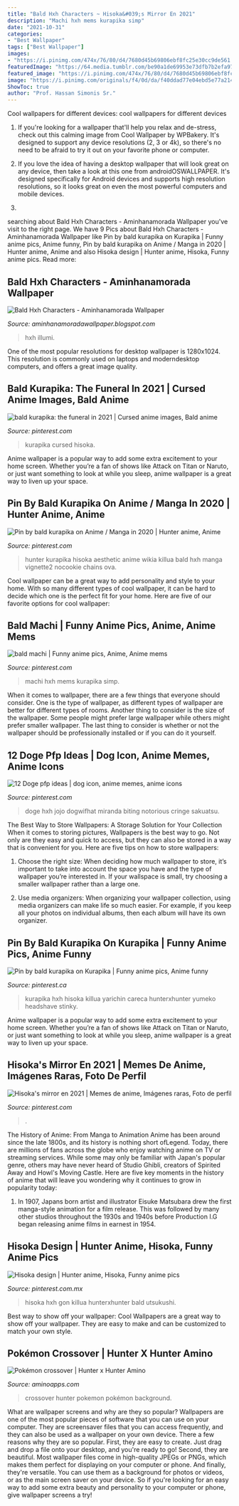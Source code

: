 ```yaml
---
title: "Bald Hxh Characters ~ Hisoka&#039;s Mirror En 2021"
description: "Machi hxh mems kurapika simp"
date: "2021-10-31"
categories:
- "Best Wallpaper"
tags: ["Best Wallpaper"]
images:
- "https://i.pinimg.com/474x/76/80/d4/7680d45b69806ebf8fc25e30cc9de561.jpg"
featuredImage: "https://64.media.tumblr.com/be90a1de69953e73dfb7b2efa97b47ce/tumblr_pvostdgYdt1yr67mto2_500.png"
featured_image: "https://i.pinimg.com/474x/76/80/d4/7680d45b69806ebf8fc25e30cc9de561.jpg"
image: "https://i.pinimg.com/originals/f4/0d/da/f40ddad77e04ebd5e77a21492a725880.png"
ShowToc: true
author: "Prof. Hassan Simonis Sr."
---
```



Cool wallpapers for different devices:
cool wallpapers for different devices 

1. If you're looking for a wallpaper that'll help you relax and de-stress, check out this calming image from Cool Wallpaper by WPBakery. It's designed to support any device resolutions (2, 3 or 4k), so there's no need to be afraid to try it out on your favorite phone or computer.

2. If you love the idea of having a desktop wallpaper that will look great on any device, then take a look at this one from androidOSWALLPAPER. It's designed specifically for Android devices and supports high resolution resolutions, so it looks great on even the most powerful computers and mobile devices.

3.

	

		
searching about Bald Hxh Characters - Aminhanamorada Wallpaper you've visit to the right page. We have 9 Pics about Bald Hxh Characters - Aminhanamorada Wallpaper like Pin by bald kurapika on Kurapika | Funny anime pics, Anime funny, Pin by bald kurapika on Anime / Manga in 2020 | Hunter anime, Anime and also Hisoka design | Hunter anime, Hisoka, Funny anime pics. Read more:
		
    
## Bald Hxh Characters - Aminhanamorada Wallpaper

<img loading=lazy src="https://64.media.tumblr.com/be90a1de69953e73dfb7b2efa97b47ce/tumblr_pvostdgYdt1yr67mto2_500.png" onerror="this.onerror=null;this.src='https://tse4.mm.bing.net/th?id=OIP.Inie9gtYMOTRLcPdi_AN6gHaJQ&amp;pid=15.1';" alt="Bald Hxh Characters - Aminhanamorada Wallpaper">

_Source: aminhanamoradawallpaper.blogspot.com_

>hxh illumi. 

	

One of the most popular resolutions for desktop wallpaper is 1280x1024. This resolution is commonly used on laptops and moderndesktop computers, and offers a great image quality.

    
## Bald Kurapika: The Funeral In 2021 | Cursed Anime Images, Bald Anime

<img loading=lazy src="https://i.pinimg.com/736x/c6/3c/80/c63c80ae36bec411de3bbed6c8767ced.jpg" onerror="this.onerror=null;this.src='https://tse2.mm.bing.net/th?id=OIP.nOBLWpnVh35qHqr5FxVz9QHaNK&amp;pid=15.1';" alt="bald kurapika: the funeral in 2021 | Cursed anime images, Bald anime">

_Source: pinterest.com_

>kurapika cursed hisoka. 

	

Anime wallpaper is a popular way to add some extra excitement to your home screen. Whether you’re a fan of shows like Attack on Titan or Naruto, or just want something to look at while you sleep, anime wallpaper is a great way to liven up your space.

    
## Pin By Bald Kurapika On Anime / Manga In 2020 | Hunter Anime, Anime

<img loading=lazy src="https://i.pinimg.com/originals/f4/0d/da/f40ddad77e04ebd5e77a21492a725880.png" onerror="this.onerror=null;this.src='https://tse2.mm.bing.net/th?id=OIP.sJyT7OoHZhwQ9ULPundtDwHaFj&amp;pid=15.1';" alt="Pin by bald kurapika on Anime / Manga in 2020 | Hunter anime, Anime">

_Source: pinterest.com_

>hunter kurapika hisoka aesthetic anime wikia killua bald hxh manga vignette2 nocookie chains ova. 

	

Cool wallpaper can be a great way to add personality and style to your home. With so many different types of cool wallpaper, it can be hard to decide which one is the perfect fit for your home. Here are five of our favorite options for cool wallpaper: 

    
## Bald Machi | Funny Anime Pics, Anime, Anime Mems

<img loading=lazy src="https://i.pinimg.com/originals/6b/d4/dd/6bd4dd750c587a09510b5e844e456155.png" onerror="this.onerror=null;this.src='https://tse1.mm.bing.net/th?id=OIP.4iJhUMfQGHNeUA48NwcSfQAAAA&amp;pid=15.1';" alt="bald machi | Funny anime pics, Anime, Anime mems">

_Source: pinterest.com_

>machi hxh mems kurapika simp. 

	

When it comes to wallpaper, there are a few things that everyone should consider. One is the type of wallpaper, as different types of wallpaper are better for different types of rooms. Another thing to consider is the size of the wallpaper. Some people might prefer large wallpaper while others might prefer smaller wallpaper. The last thing to consider is whether or not the wallpaper should be professionally installed or if you can do it yourself.

    
## 12 Doge Pfp Ideas | Dog Icon, Anime Memes, Anime Icons

<img loading=lazy src="https://i.pinimg.com/474x/76/80/d4/7680d45b69806ebf8fc25e30cc9de561.jpg" onerror="this.onerror=null;this.src='https://tse2.mm.bing.net/th?id=OIP.inrDIeEila7I02iiNQvwPQAAAA&amp;pid=15.1';" alt="12 Doge pfp ideas | dog icon, anime memes, anime icons">

_Source: pinterest.com_

>doge hxh jojo dogwifhat miranda biting notorious cringe sakuatsu. 

	

The Best Way to Store Wallpapers: A Storage Solution for Your Collection
When it comes to storing pictures, Wallpapers is the best way to go. Not only are they easy and quick to access, but they can also be stored in a way that is convenient for you. Here are five tips on how to store wallpapers:
1) Choose the right size: When deciding how much wallpaper to store, it’s important to take into account the space you have and the type of wallpaper you’re interested in. If your wallspace is small, try choosing a smaller wallpaper rather than a large one.

2) Use media organizers: When organizing your wallpaper collection, using media organizers can make life so much easier. For example, if you keep all your photos on individual albums, then each album will have its own organizer.

    
## Pin By Bald Kurapika On Kurapika | Funny Anime Pics, Anime Funny

<img loading=lazy src="https://i.pinimg.com/originals/02/7c/91/027c91323bc88949be7844fa734fe87d.jpg" onerror="this.onerror=null;this.src='https://tse3.mm.bing.net/th?id=OIP.WQ2d0S7uH8ls7t6M8gVKogHaJE&amp;pid=15.1';" alt="Pin by bald kurapika on Kurapika | Funny anime pics, Anime funny">

_Source: pinterest.ca_

>kurapika hxh hisoka killua yarichin careca hunterxhunter yumeko headshave stinky. 

	

Anime wallpaper is a popular way to add some extra excitement to your home screen. Whether you’re a fan of shows like Attack on Titan or Naruto, or just want something to look at while you sleep, anime wallpaper is a great way to liven up your space.

    
## Hisoka&#039;s Mirror En 2021 | Memes De Anime, Imágenes Raras, Foto De Perfil

<img loading=lazy src="https://i.pinimg.com/236x/d4/fc/79/d4fc79d166de1618b720a0843caa7a13.jpg?nii=t" onerror="this.onerror=null;this.src='https://tse3.mm.bing.net/th?id=OIP.WEErdFelwo6HwBW6AsIHDwAAAA&amp;pid=15.1';" alt="Hisoka&#039;s mirror en 2021 | Memes de anime, Imágenes raras, Foto de perfil">

_Source: pinterest.com_

>. 

	

The History of Anime: From Manga to Animation
Anime has been around since the late 1800s, and its history is nothing short ofLegend. Today, there are millions of fans across the globe who enjoy watching anime on TV or streaming services. While some may only be familiar with Japan's popular genre, others may have never heard of Studio Ghibli, creators of Spirited Away and Howl's Moving Castle. Here are five key moments in the history of anime that will leave you wondering why it continues to grow in popularity today:
1) In 1907, Japans born artist and illustrator Eisuke Matsubara drew the first manga-style animation for a film release. This was followed by many other studios throughout the 1930s and 1940s before Production I.G began releasing anime films in earnest in 1954.

    
## Hisoka Design | Hunter Anime, Hisoka, Funny Anime Pics

<img loading=lazy src="https://i.pinimg.com/736x/bf/87/9a/bf879a878431de748f2ea99f8be6f102.jpg" onerror="this.onerror=null;this.src='https://tse1.mm.bing.net/th?id=OIP.eCXsSIt57dkWfZ49h6CYTQHaHa&amp;pid=15.1';" alt="Hisoka design | Hunter anime, Hisoka, Funny anime pics">

_Source: pinterest.com.mx_

>hisoka hxh gon killua hunterxhunter bald utsukushi. 

	

Best way to show off your wallpaper:
Cool Wallpapers are a great way to show off your wallpaper. They are easy to make and can be customized to match your own style.

    
## Pokémon Crossover | Hunter X Hunter Amino

<img loading=lazy src="https://pm1.narvii.com/6589/bc4fedb8f635d860edadca12c632d84401f8a46e_hq.jpg" onerror="this.onerror=null;this.src='https://tse2.mm.bing.net/th?id=OIP.ivX3czDqE1_UWInnCnsDhwHaHa&amp;pid=15.1';" alt="Pokémon crossover | Hunter x Hunter Amino">

_Source: aminoapps.com_

>crossover hunter pokemon pokémon background. 

	

What are wallpaper screens and why are they so popular?
Wallpapers are one of the most popular pieces of software that you can use on your computer. They are screensaver files that you can access frequently, and they can also be used as a wallpaper on your own device. There a few reasons why they are so popular. First, they are easy to create. Just drag and drop a file onto your desktop, and you're ready to go! Second, they are beautiful. Most wallpaper files come in high-quality JPEGs or PNGs, which makes them perfect for displaying on your computer or phone. And finally, they're versatile. You can use them as a background for photos or videos, or as the main screen saver on your device. So if you're looking for an easy way to add some extra beauty and personality to your computer or phone, give wallpaper screens a try!

